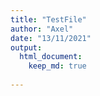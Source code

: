 ```yaml
---
title: "TestFile"
author: "Axel"
date: "13/11/2021"
output: 
  html_document: 
    keep_md: true
  
---
```



